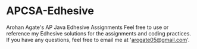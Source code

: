 # APCSA-Edhesive
Arohan Agate's AP Java Edhesive Assignments
Feel free to use or reference my Edhesive solutions for the assignments and coding practices. If you have any questions, feel free to email me at 'arogate05@gmail.com'.
